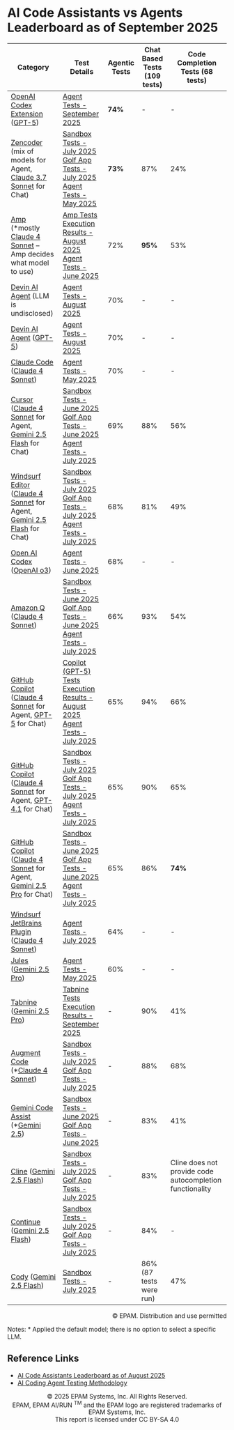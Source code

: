 # AI Code Assistants vs Agents Leaderboard as of September 2025

| Category                                                                                                                                                                                                                                                 | Test Details                                                                                                                                                                                                                                                                                                                    | Agentic Tests | Chat Based Tests (109 tests) | Code Completion Tests (68 tests)                         |
|----------------------------------------------------------------------------------------------------------------------------------------------------------------------------------------------------------------------------------------------------------|---------------------------------------------------------------------------------------------------------------------------------------------------------------------------------------------------------------------------------------------------------------------------------------------------------------------------------|---------------|------------------------------|----------------------------------------------------------|
| [OpenAI Codex Extension](https://developers.openai.com/codex/ide/) ([GPT-5](https://openai.com/index/introducing-gpt-5/))                                                                                                                                | [Agent Tests - September 2025](../agentic-tests/reports/codex/codex-extension-agentic-tests-september-2025.md)                                                                                                                                                                                                                  | **74%**       | -                            | -                                                        |
| [Zencoder](https://docs.zencoder.ai/get-started/introduction) (mix of models for Agent, [Claude 3.7 Sonnet](https://www.anthropic.com/claude/sonnet) for Chat)                                                                                           | [Sandbox Tests - July 2025](reports/zencoder/2025/zencoder-sonnet3.7-sandbox-tests-july-2025.md) <br> [Golf App Tests - July 2025](reports/zencoder/2025/zencoder-sonnet3.7-golf-app-tests-july-2025.md) <br> [Agent Tests - May 2025](../agentic-tests/reports/zencoder/zencoder-agentic-tests-may-2025.md)                    | **73%**       | 87%                          | 24%                                                      |
| [Amp](https://sourcegraph.com/amp) (*mostly [Claude 4 Sonnet](https://www.anthropic.com/claude/sonnet) – Amp decides what model to use)                                                                                                                  | [Amp Tests Execution Results - August 2025](reports/amp/2025/amp-tests-august-2025.md) <br> [Agent Tests - June 2025](../agentic-tests/reports/amp/amp-agentic-tests-june-2025.md)                                                                                                                                              | 72%           | **95%**                      | 53%                                                      |
| [Devin AI Agent](https://devin.ai/) (LLM is undisclosed)                                                                                                                                                                                                 | [Agent Tests - August 2025](../agentic-tests/reports/devin/devin-agentic-tests-august-2025.md)                                                                                                                                                                                                                                  | 70%           | -                            | -                                                        |
| [Devin AI Agent](https://devin.ai/) ([GPT-5](https://openai.com/index/introducing-gpt-5/))                                                                                                                                                               | [Agent Tests - August 2025](../agentic-tests/reports/devin/devin-agentic-tests-gpt5-august-2025.md)                                                                                                                                                                                                                             | 70%           | -                            | -                                                        |
| [Claude Code](https://docs.anthropic.com/en/docs/claude-code/overview) ([Claude 4 Sonnet](https://www.anthropic.com/claude/sonnet))                                                                                                                      | [Agent Tests - May 2025](../agentic-tests/reports/claude-code/claude-code-tests-may-2025.md)                                                                                                                                                                                                                                    | 70%           | -                            | -                                                        |
| [Cursor](https://www.cursor.com/) ([Claude 4 Sonnet](https://www.anthropic.com/claude/sonnet) for Agent, [Gemini 2.5 Flash](https://cloud.google.com/vertex-ai/generative-ai/docs/models/gemini/2-5-flash) for Chat)                                     | [Sandbox Tests - June 2025](reports/cursor/2025/cursor-gemini2.5Flash-sandbox-tests-june-2025.md) <br> [Golf App Tests - June 2025](reports/cursor/2025/cursor-gemini2.5Flash-golf-app-tests-june-2025.md) <br> [Agent Tests - July 2025](../agentic-tests/reports/cursor/cursor-agentic-tests-july-2025.md)                    | 69%           | 88%                          | 56%                                                      |
| [Windsurf Editor](https://docs.windsurf.com/windsurf/getting-started) ([Claude 4 Sonnet](https://www.anthropic.com/claude/sonnet) for Agent, [Gemini 2.5 Flash](https://cloud.google.com/vertex-ai/generative-ai/docs/models/gemini/2-5-flash) for Chat) | [Sandbox Tests - July 2025](reports/windsurf/2025/windsurf-gemini2.5Flash-sandbox-tests-july-2025.md) <br> [Golf App Tests - July 2025](reports/windsurf/2025/windsurf-gemini2.5Flash-golf-app-tests-july-2025.md) <br> [Agent Tests - July 2025](../agentic-tests/reports/windsurf/windsurf-editor-agentic-tests-july-2025.md) | 68%           | 81%                          | 49%                                                      |
| [Open AI Codex](https://openai.com/codex/) ([OpenAI o3](https://openai.com/index/introducing-o3-and-o4-mini/))                                                                                                                                           | [Agent Tests - June 2025](../agentic-tests/reports/codex/codex-agentic-tests-june-2025.md)                                                                                                                                                                                                                                      | 68%           | -                            | -                                                        |
| [Amazon Q](https://aws.amazon.com/q/) ([Claude 4 Sonnet](https://www.anthropic.com/claude/sonnet))                                                                                                                                                       | [Sandbox Tests - June 2025](reports/amazon-q/2025/amazon-q-sandbox-tests-june-2025.md) <br> [Golf App Tests - June 2025](reports/amazon-q/2025/amazon-q-sonnet4-golf-app-tests-june-2025.md) <br> [Agent Tests - July 2025](../agentic-tests/reports/amazon-q/amazon-q-agentic-tests-july-2025.md)                              | 66%           | 93%                          | 54%                                                      |
| [GitHub Copilot](https://github.com/features/copilot) ([Claude 4 Sonnet](https://www.anthropic.com/claude/sonnet) for Agent, [GPT-5](https://openai.com/index/introducing-gpt-5/) for Chat)                                                              | [Copilot (GPT-5) Tests Execution Results - August 2025](reports/copilot/2025/copilot-gpt5-tests-august-2025.md) <br> [Agent Tests - July 2025](../agentic-tests/reports/copilot/copilot-agentic-tests-july.md)                                                                                                                  | 65%           | 94%                          | 66%                                                      |
| [GitHub Copilot](https://github.com/features/copilot) ([Claude 4 Sonnet](https://www.anthropic.com/claude/sonnet) for Agent, [GPT-4.1](https://openai.com/index/gpt-4-1/) for Chat)                                                                      | [Sandbox Tests - July 2025](reports/copilot/2025/copilot-gpt4.1-sandbox-tests-july-2025.md) <br> [Golf App Tests - July 2025](reports/copilot/2025/copilot-gpt4.1-golf-app-july-2025.md) <br> [Agent Tests - July 2025](../agentic-tests/reports/copilot/copilot-agentic-tests-july.md)                                         | 65%           | 90%                          | 65%                                                      |
| [GitHub Copilot](https://github.com/features/copilot) ([Claude 4 Sonnet](https://www.anthropic.com/claude/sonnet) for Agent, [Gemini 2.5 Pro](https://cloud.google.com/vertex-ai/generative-ai/docs/models/gemini/2-5-pro) for Chat)                     | [Sandbox Tests - June 2025](reports/copilot/2025/copilot-gemini2.5Pro-sandbox-tests-june-2025.md) <br> [Golf App Tests - June 2025](reports/copilot/2025/copilot-gemini2.5Pro-golf-app-tests-june-2025.md) <br> [Agent Tests - July 2025](../agentic-tests/reports/copilot/copilot-agentic-tests-july.md)                       | 65%           | 86%                          | **74%**                                                  |
| [Windsurf JetBrains Plugin](https://plugins.jetbrains.com/plugin/20540-windsurf-plugin-formerly-codeium-for-python-js-java-go--) ([Claude 4 Sonnet](https://www.anthropic.com/claude/sonnet))                                                            | [Agent Tests - July 2025](../agentic-tests/reports/windsurf/windsurf-plugin-agentic-tests-july-2025.md)                                                                                                                                                                                                                         | 64%           | -                            | -                                                        |
| [Jules](https://jules.google/) ([Gemini 2.5 Pro](https://cloud.google.com/vertex-ai/generative-ai/docs/models/gemini/2-5-pro))                                                                                                                           | [Agent Tests - May 2025](../agentic-tests/reports/jules/jules-agentic-tests-may-2025.md)                                                                                                                                                                                                                                        | 60%           | -                            | -                                                        |
| [Tabnine](https://docs.tabnine.com/main) ([Gemini 2.5 Pro](https://cloud.google.com/vertex-ai/generative-ai/docs/models/gemini/2-5-pro))                                                                                                                         | [Tabnine Tests Execution Results - September 2025](../sandbox-test/reports/tabnine/tabnine-tests-september-2025.md)                                                                                                                                                                                                            | -             | 90%                          | 41%                                                      |
| [Augment Code](https://docs.augmentcode.com/introduction) (*[Claude 4 Sonnet](https://www.anthropic.com/claude/sonnet))                                                                                                                                  | [Sandbox Tests - July 2025](reports/augment-code/2025/augment-code-sandbox-tests-july-2025.md) <br> [Golf App Tests - July 2025](reports/augment-code/2025/augment-code-golf-app-tests-july-2025.md)                                                                                                                            | -             | 88%                          | 68%                                                      |
| [Gemini Code Assist](https://codeassist.google/) (*[Gemini 2.5](https://blog.google/technology/google-deepmind/gemini-model-thinking-updates-march-2025/))                                                                                               | [Sandbox Tests - June 2025](reports/gemini/2025/gemini-sandbox-tests-june-2025.md) <br> [Golf App Tests - June 2025](reports/gemini/2025/gemini-golf-app-tests-june-2025.md)                                                                                                                                                    | -             | 83%                          | 41%                                                      |
| [Cline](https://docs.cline.bot/getting-started/what-is-cline) ([Gemini 2.5 Flash](https://cloud.google.com/vertex-ai/generative-ai/docs/models/gemini/2-5-flash))                                                                                        | [Sandbox Tests - July 2025](reports/cline/2025/cline-gemini2.5Flash-sandbox-tests-july-2025.md) <br> [Golf App Tests - July 2025](reports/cline/2025/cline-gemini2.5Flash-golf-app-tests-july-2025.md)                                                                                                                          | -             | 83%                          | Cline does not provide code autocompletion functionality |
| [Continue](https://docs.continue.dev/) ([Gemini 2.5 Flash](https://cloud.google.com/vertex-ai/generative-ai/docs/models/gemini/2-5-flash))                                                                                                               | [Sandbox Tests - July 2025](reports/continue/2025/continue-gemini2.5Flash-sandbox-tests-july-2025.md) <br> [Golf App Tests - July 2025](reports/continue/2025/continue-gemini2.5Flash-golf-app-tests-july-2025.md)                                                                                                              | -             | 84%                          | -                                                        |
| [Cody](https://sourcegraph.com/docs/cody) ([Gemini 2.5 Flash](https://cloud.google.com/vertex-ai/generative-ai/docs/models/gemini/2-5-flash))                                                                                                            | [Sandbox Tests - July 2025](reports/sourcegraph-cody/2025/cody-gemini2.5Flash-sandbox-tests-july-2025.md)                                                                                                                                                                                                                       | -             | 86% (87 tests were run)      | 47%                                                      |

<div style='text-align: right;'> © EPAM. Distribution and use permitted </div>

Notes: * Applied the default model; there is no option to select a specific LLM.

## Reference Links
- [AI Code Assistants Leaderboard as of August 2025](code-assistants-2025.md)
- [AI Coding Agent Testing Methodology](coding-agent-testing-methodology.md)


<p style="text-align: center;">  © 2025 EPAM Systems, Inc. All Rights Reserved.<br/>    EPAM, EPAM AI/RUN <sup>TM</sup> and the EPAM logo are registered trademarks of EPAM Systems, Inc.<br>    This report is licensed under CC BY-SA 4.0<br/></p>

